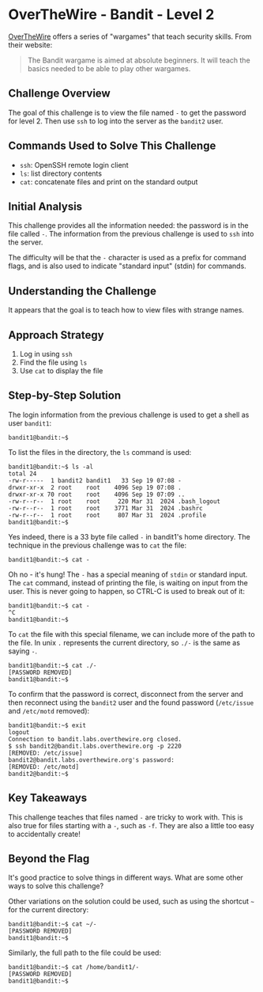 # OverTheWire - Bandit - Level 2

[OverTheWire](https://overthewire.org) offers a series of "wargames" that teach
security skills. From their website:

> The Bandit wargame is aimed at absolute beginners. It will teach the basics
> needed to be able to play other wargames.

## Challenge Overview

The goal of this challenge is to view the file named `-` to get the password for
level 2. Then use `ssh` to log into the server as the `bandit2` user.

## Commands Used to Solve This Challenge

- `ssh`: OpenSSH remote login client
- `ls`: list directory contents
- `cat`: concatenate files and print on the standard output

## Initial Analysis

This challenge provides all the information needed: the password is in the file
called `-`. The information from the previous challenge is used to `ssh` into
the server.

The difficulty will be that the `-` character is used as a prefix for command
flags, and is also used to indicate "standard input" (stdin) for commands.

## Understanding the Challenge

It appears that the goal is to teach how to view files with strange names.

## Approach Strategy

1. Log in using `ssh`
1. Find the file using `ls`
1. Use `cat` to display the file

## Step-by-Step Solution

The login information from the previous challenge is used to get a shell as user
`bandit1`:

```
bandit1@bandit:~$
```

To list the files in the directory, the `ls` command is used:

```
bandit1@bandit:~$ ls -al
total 24
-rw-r-----  1 bandit2 bandit1   33 Sep 19 07:08 -
drwxr-xr-x  2 root    root    4096 Sep 19 07:08 .
drwxr-xr-x 70 root    root    4096 Sep 19 07:09 ..
-rw-r--r--  1 root    root     220 Mar 31  2024 .bash_logout
-rw-r--r--  1 root    root    3771 Mar 31  2024 .bashrc
-rw-r--r--  1 root    root     807 Mar 31  2024 .profile
bandit1@bandit:~$
```

Yes indeed, there is a 33 byte file called `-` in bandit1's home directory. The
technique in the previous challenge was to `cat` the file:

```
bandit1@bandit:~$ cat -

```

Oh no - it's hung! The `-` has a special meaning of `stdin` or standard input.
The `cat` command, instead of printing the file, is waiting on input from the
user. This is never going to happen, so CTRL-C is used to break out of it:

```
bandit1@bandit:~$ cat -
^C
bandit1@bandit:~$
```

To `cat` the file with this special filename, we can include more of the path to
the file. In unix `.` represents the current directory, so `./-` is the same as
saying `-`.

```
bandit1@bandit:~$ cat ./-
[PASSWORD REMOVED]
bandit1@bandit:~$
```

To confirm that the password is correct, disconnect from the server and then
reconnect using the `bandit2` user and the found password (`/etc/issue` and
`/etc/motd` removed):

```
bandit1@bandit:~$ exit
logout
Connection to bandit.labs.overthewire.org closed.
$ ssh bandit2@bandit.labs.overthewire.org -p 2220
[REMOVED: /etc/issue]
bandit2@bandit.labs.overthewire.org's password:
[REMOVED: /etc/motd]
bandit2@bandit:~$
```

## Key Takeaways

This challenge teaches that files named `-` are tricky to work with. This is
also true for files starting with a `-`, such as `-f`. They are also a little
too easy to accidentally create!

## Beyond the Flag

It's good practice to solve things in different ways. What are some other ways
to solve this challenge?

Other variations on the solution could be used, such as using the shortcut `~`
for the current directory:

```
bandit1@bandit:~$ cat ~/-
[PASSWORD REMOVED]
bandit1@bandit:~$
```

Similarly, the full path to the file could be used:

```
bandit1@bandit:~$ cat /home/bandit1/-
[PASSWORD REMOVED]
bandit1@bandit:~$
```
